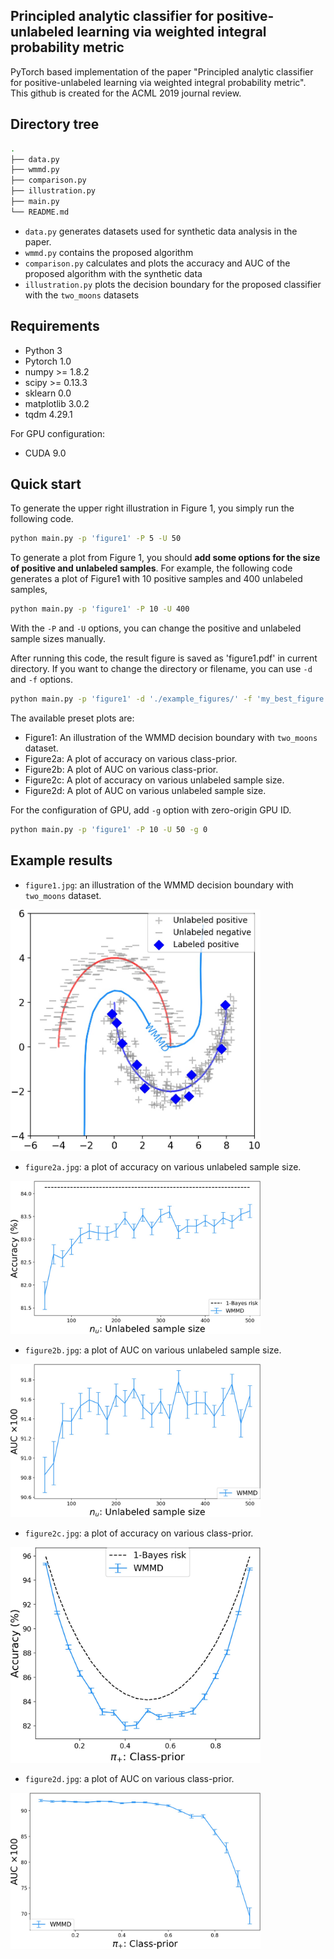 ## Principled analytic classifier for positive-unlabeled learning via weighted integral probability metric

PyTorch based implementation of the paper "Principled analytic classifier for positive-unlabeled learning via weighted integral probability metric". This github is created for the ACML 2019 journal review.

## Directory tree

```bash
.
├── data.py
├── wmmd.py
├── comparison.py
├── illustration.py
├── main.py
└── README.md
```

- `data.py` generates datasets used for synthetic data analysis in the paper.
- `wmmd.py` contains the proposed algorithm
- `comparison.py` calculates and plots the accuracy and AUC of the proposed algorithm with the synthetic data
- `illustration.py` plots the decision boundary for the proposed classifier with the `two_moons` datasets

## Requirements
- Python 3
- Pytorch 1.0
- numpy >= 1.8.2
- scipy >= 0.13.3
- sklearn 0.0
- matplotlib 3.0.2
- tqdm 4.29.1

For GPU configuration:
- CUDA 9.0


## Quick start

To generate the upper right illustration in Figure 1, you simply run the following code.

```bash
python main.py -p 'figure1' -P 5 -U 50
```

To generate a plot from Figure 1, you should **add some options for the size of positive and unlabeled samples**. For example, the following code generates a plot of Figure1 with 10 positive samples and 400 unlabeled samples,

```bash
python main.py -p 'figure1' -P 10 -U 400
```
With the `-P` and `-U` options, you can change the positive and unlabeled sample sizes manually.

After running this code, the result figure is saved as 'figure1.pdf' in current directory. If you want to change the directory or filename, you can use `-d` and `-f` options.

```bash
python main.py -p 'figure1' -d './example_figures/' -f 'my_best_figure.pdf'
```

The available preset plots are:
- Figure1: An illustration of the WMMD decision boundary with `two_moons` dataset.
- Figure2a: A plot of accuracy on various class-prior.
- Figure2b: A plot of AUC on various class-prior.
- Figure2c: A plot of accuracy on various unlabeled sample size.
- Figure2d: A plot of AUC on various unlabeled sample size.

For the configuration of GPU, add `-g` option with zero-origin GPU ID.
```bash
python main.py -p 'figure1' -P 10 -U 50 -g 0
```

## Example results
- `figure1.jpg`: an illustration of the WMMD decision boundary with `two_moons` dataset.
<img src="./example_figures/figure1.jpg" width="400">

- `figure2a.jpg`: a plot of accuracy on various unlabeled sample size.
<img src="./example_figures/figure2a.jpg" width="400">

- `figure2b.jpg`: a plot of AUC on various unlabeled sample size.
<img src="./example_figures/figure2b.jpg" width="400">

- `figure2c.jpg`: a plot of accuracy on various class-prior.
<img src="./example_figures/figure2c.jpg" width="400">

- `figure2d.jpg`: a plot of AUC on various class-prior.
<img src="./example_figures/figure2d.jpg" width="400">


<!---

## Detailed usage

You can use `-m` options to generate one of the below plots:
- `accuracy_n_u`: A plot of accuracy on manually selected unlabeled sample size.
- `accuracy_pi_plus`: A plot of accuracy on manually selected class-prior.
- `AUC_n_u`: A plot of AUC on manually selected unlabeled sample size.
- `AUC_pi_plus`: A plot of accuracy on manually selected class-prior.
- `illustration_normal`: An illustration of the WMMD decision boundary with `two_normal` dataset.
- `illustraion_circles`: An illustration of the WMMD decision boundary with `two_circles` dataset.
- `illustraion_moons`: An illustration of the WMMD decision boundary with `two_moons` dataset.

--->

